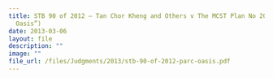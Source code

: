 ```yaml
---
title: STB 90 of 2012 – Tan Chor Kheng and Others v The MCST Plan No 2054 (“Park
  Oasis”)
date: 2013-03-06
layout: file
description: ""
image: ""
file_url: /files/Judgments/2013/stb-90-of-2012-parc-oasis.pdf
---
```

